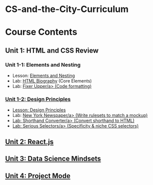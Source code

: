 # CS-and-the-City-Curriculum

# Course Contents

## Unit 1: HTML and CSS Review
### Unit 1-1: Elements and Nesting
* Lesson: [Elements and Nesting](html/1-html.md)
* Lab: <a href="https://github.com/upperlinecode/html_biography" target="_blank_">HTML Biography</a> (Core Elements)
* Lab: <a href="https://github.com/upperlinecode/FixerUpper" target="_blank_">Fixer Upper/a> (Code formatting)


### Unit 1-2: Design Principles
* Lesson: [Design Principles](html/2-html.md)
* Lab: <a href="https://github.com/upperlinecode/NewYorkNewspaper" target="_blank_">New York Newspaper/a> (Write rulesets to match a mockup)
* Lab: <a href="https://github.com/upperlinecode/ShorthandConverter" target="_blank_">Shorthand Converter/a> (Convert shorthand to HTML)
* Lab: <a href="https://github.com/upperlinecode/SeriousSelectors" target="_blank_">Serious Selectors/a> (Specificity & niche CSS selectors)

## Unit 2: React.js

## Unit 3: Data Science Mindsets

## Unit 4: Project Mode
